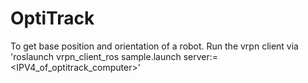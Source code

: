 # OptiTrack
To get base position and orientation of a robot. Run the vrpn client via 'roslaunch vrpn_client_ros sample.launch server:=<IPV4_of_optitrack_computer>'

